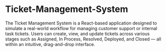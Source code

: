 # Ticket-Management-System
The Ticket Management System is a React-based application designed to simulate a real-world workflow for managing customer support or internal task tickets. Users can create, view, and update tickets across various stages such as Assigned, In Process, Resolved, Deployed, and Closed — all within an intuitive, drag-and-drop interface.
